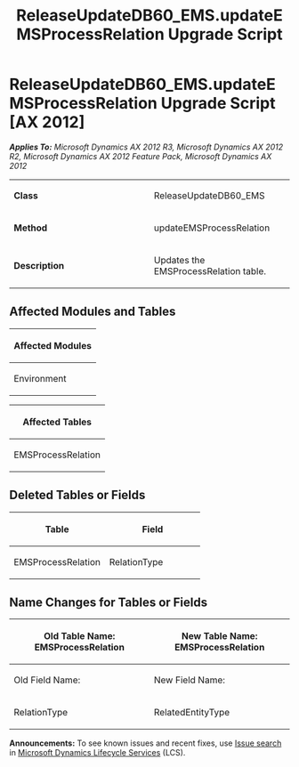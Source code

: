 ﻿---
title: ReleaseUpdateDB60_EMS.updateEMSProcessRelation Upgrade Script
TOCTitle: ReleaseUpdateDB60_EMS.updateEMSProcessRelation Upgrade Script
ms:assetid: db761da9-47a0-047e-fc82-764dc8675dd2
ms:mtpsurl: https://msdn.microsoft.com/en-us/library/JJ737169(v=AX.60)
ms:contentKeyID: 49711612
ms.date: 05/18/2015
mtps_version: v=AX.60
---

# ReleaseUpdateDB60\_EMS.updateEMSProcessRelation Upgrade Script [AX 2012]


_**Applies To:** Microsoft Dynamics AX 2012 R3, Microsoft Dynamics AX 2012 R2, Microsoft Dynamics AX 2012 Feature Pack, Microsoft Dynamics AX 2012_

<table>
<colgroup>
<col style="width: 50%" />
<col style="width: 50%" />
</colgroup>
<tbody>
<tr class="odd">
<td><p><strong>Class</strong></p></td>
<td><p>ReleaseUpdateDB60_EMS</p></td>
</tr>
<tr class="even">
<td><p><strong>Method</strong></p></td>
<td><p>updateEMSProcessRelation</p></td>
</tr>
<tr class="odd">
<td><p><strong>Description</strong></p></td>
<td><p>Updates the EMSProcessRelation table.</p></td>
</tr>
</tbody>
</table>


## Affected Modules and Tables

<table>
<colgroup>
<col style="width: 100%" />
</colgroup>
<thead>
<tr class="header">
<th><p>Affected Modules</p></th>
</tr>
</thead>
<tbody>
<tr class="odd">
<td><p>Environment</p></td>
</tr>
</tbody>
</table>


<table>
<colgroup>
<col style="width: 100%" />
</colgroup>
<thead>
<tr class="header">
<th><p>Affected Tables</p></th>
</tr>
</thead>
<tbody>
<tr class="odd">
<td><p>EMSProcessRelation</p></td>
</tr>
</tbody>
</table>


## Deleted Tables or Fields

<table>
<colgroup>
<col style="width: 50%" />
<col style="width: 50%" />
</colgroup>
<thead>
<tr class="header">
<th><p>Table</p></th>
<th><p>Field</p></th>
</tr>
</thead>
<tbody>
<tr class="odd">
<td><p>EMSProcessRelation</p></td>
<td><p>RelationType</p></td>
</tr>
</tbody>
</table>


## Name Changes for Tables or Fields

<table>
<colgroup>
<col style="width: 50%" />
<col style="width: 50%" />
</colgroup>
<thead>
<tr class="header">
<th><p>Old Table Name: EMSProcessRelation</p></th>
<th><p>New Table Name: EMSProcessRelation</p></th>
</tr>
</thead>
<tbody>
<tr class="odd">
<td><p>Old Field Name:</p></td>
<td><p>New Field Name:</p></td>
</tr>
<tr class="even">
<td><p>RelationType</p></td>
<td><p>RelatedEntityType</p></td>
</tr>
</tbody>
</table>

  
**Announcements:** To see known issues and recent fixes, use [Issue search](http://go.microsoft.com/fwlink/?linkid=389258) in [Microsoft Dynamics Lifecycle Services](http://go.microsoft.com/fwlink/?linkid=306505) (LCS).

